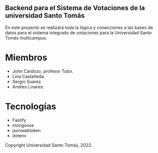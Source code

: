 ## Backend para el Sistema de Votaciones de la universidad Santo Tomás
 
En este proyecto se realizará toda la lógica y conecciones a las bases de datos
para el sistema integrado de votaciones para la Universidad Santo Tomás 
multicampus.
 
# Miembros
- John Cardozo, profesor Tutor.
- Lina Castañeda.
- Sergio Suarez.
- Andres Linares.

# Tecnologías
- Fastify
- mongoose
- jsonwebtoken
- dotenv

Copyright Universidad Santo Tomás, 2022.
